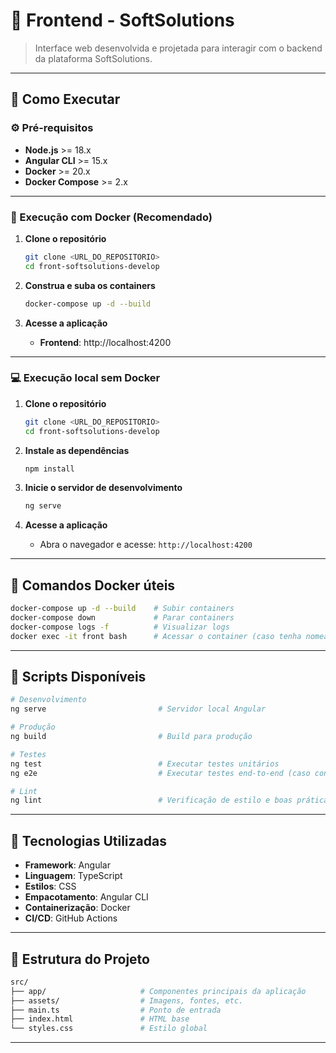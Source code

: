 
# 🎨 Frontend - SoftSolutions

> Interface web desenvolvida e projetada para interagir com o backend da plataforma SoftSolutions.

---

## 🚀 Como Executar

### ⚙️ Pré-requisitos

- **Node.js** >= 18.x
- **Angular CLI** >= 15.x
- **Docker** >= 20.x
- **Docker Compose** >= 2.x

---

### 🐳 Execução com Docker (Recomendado)

1. **Clone o repositório**
   ```bash
   git clone <URL_DO_REPOSITORIO>
   cd front-softsolutions-develop
   ```

2. **Construa e suba os containers**
   ```bash
   docker-compose up -d --build
   ```

3. **Acesse a aplicação**
   - **Frontend**: http://localhost:4200

---

### 💻 Execução local sem Docker

1. **Clone o repositório**
   ```bash
   git clone <URL_DO_REPOSITORIO>
   cd front-softsolutions-develop
   ```

2. **Instale as dependências**
   ```bash
   npm install
   ```

3. **Inicie o servidor de desenvolvimento**
   ```bash
   ng serve
   ```

4. **Acesse a aplicação**
   - Abra o navegador e acesse: `http://localhost:4200`

---

## 🐋 Comandos Docker úteis

```bash
docker-compose up -d --build    # Subir containers
docker-compose down             # Parar containers
docker-compose logs -f          # Visualizar logs
docker exec -it front bash      # Acessar o container (caso tenha nomeado como 'front')
```

---

## 📜 Scripts Disponíveis

```bash
# Desenvolvimento
ng serve                         # Servidor local Angular

# Produção
ng build                         # Build para produção

# Testes
ng test                          # Executar testes unitários
ng e2e                           # Executar testes end-to-end (caso configurado)

# Lint
ng lint                          # Verificação de estilo e boas práticas
```

---

## 🧰 Tecnologias Utilizadas

- **Framework**: Angular
- **Linguagem**: TypeScript
- **Estilos**: CSS
- **Empacotamento**: Angular CLI
- **Containerização**: Docker
- **CI/CD**: GitHub Actions

---

## 📂 Estrutura do Projeto

```bash
src/
├── app/                     # Componentes principais da aplicação
├── assets/                  # Imagens, fontes, etc.
├── main.ts                  # Ponto de entrada
├── index.html               # HTML base
└── styles.css               # Estilo global
```

---
